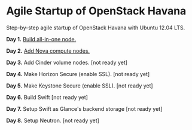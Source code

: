 Agile Startup of OpenStack Havana
=============

Step-by-step agile startup of OpenStack Havana with Ubuntu 12.04 LTS.

**Day 1.** [Build all-in-one node.](http://kjtanaka.github.io/deploy_havana/all_in_one.html)

**Day 2.** [Add Nova compute nodes.](http://kjtanaka.github.io/deploy_havana/add_compute.html)

**Day 3.** Add Cinder volume nodes. [not ready yet]

**Day 4.** Make Horizon Secure (enable SSL). [not ready yet]

**Day 5.** Make Keystone Secure (enable SSL). [not ready yet]

**Day 6.** Build Swift [not ready yet]

**Day 7.** Setup Swift as Glance's backend storage [not ready yet]

**Day 8.** Setup Neutron. [not ready yet]
